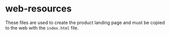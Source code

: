 # web-resources #

These files are used to create the product landing page and must be copied to the web with the `index.html` file.
